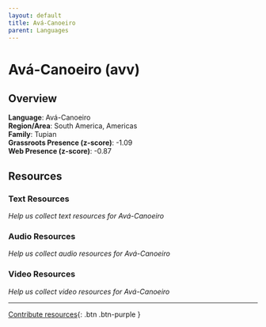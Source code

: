 ```yaml
---
layout: default
title: Avá-Canoeiro
parent: Languages
---
```


# Avá-Canoeiro (avv)

## Overview

**Language**: Avá-Canoeiro  
**Region/Area**: South America, Americas  
**Family**: Tupian  
**Grassroots Presence (z-score)**: -1.09  
**Web Presence (z-score)**: -0.87  

## Resources

### Text Resources
*Help us collect text resources for Avá-Canoeiro*

### Audio Resources
*Help us collect audio resources for Avá-Canoeiro*

### Video Resources
*Help us collect video resources for Avá-Canoeiro*

---

[Contribute resources](https://forms.office.com/e/1SfLJx3u1r){: .btn .btn-purple }
